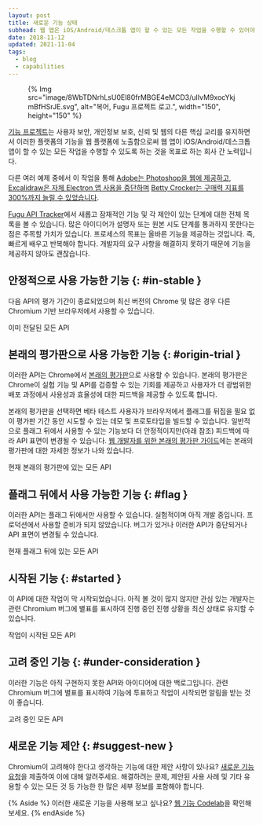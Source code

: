 ```yaml
---
layout: post
title: 새로운 기능 상태
subhead: 웹 앱은 iOS/Android/데스크톱 앱이 할 수 있는 모든 작업을 수행할 수 있어야 합니다. 회사 간 기능 프로젝트의 구성원은 이전에는 불가능했던 개방형 웹에서 앱을 빌드하고 제공할 수 있도록 하고자 합니다.
date: 2018-11-12
updated: 2021-11-04
tags:
  - blog
  - capabilities
---
```


<figure data-float="right">{% Img src="image/8WbTDNrhLsU0El80frMBGE4eMCD3/uIIvM9xocYkjmBfHSrJE.svg", alt="복어, Fugu 프로젝트 로고.", width="150", height="150" %}</figure>

[기능 프로젝트](https://developers.google.com/web/updates/capabilities)는 사용자 보안, 개인정보 보호, 신뢰 및 웹의 다른 핵심 교리를 유지하면서 이러한 플랫폼의 기능을 웹 플랫폼에 노출함으로써 웹 앱이 iOS/Android/데스크톱 앱이 할 수 있는 모든 작업을 수행할 수 있도록 하는 것을 목표로 하는 회사 간 노력입니다.

다른 여러 예제 중에서 이 작업을 통해 [Adobe는 Photoshop을 웹에 제공하고](/ps-on-the-web/), [Excalidraw은 자체 Electron 앱 사용을 중단하며](/deprecating-excalidraw-electron/) [Betty Crocker는 구매력 지표를 300%까지 늘릴 수 있었습니다](/betty-crocker/).

[Fugu API Tracker](https://goo.gle/fugu-api-tracker)에서 새롭고 잠재적인 기능 및 각 제안이 있는 단계에 대한 전체 목록을 볼 수 있습니다. 많은 아이디어가 설명자 또는 원본 시도 단계를 통과하지 못한다는 점은 주목할 가치가 있습니다. 프로세스의 목표는 올바른 기능을 제공하는 것입니다. 즉, 빠르게 배우고 반복해야 합니다. 개발자의 요구 사항을 해결하지 못하기 때문에 기능을 제공하지 않아도 괜찮습니다.

## 안정적으로 사용 가능한 기능 {: #in-stable }

다음 API의 평가 기간이 종료되었으며 최신 버전의 Chrome 및 많은 경우 다른 Chromium 기반 브라우저에서 사용할 수 있습니다.

<a style="text-decoration: none;" class="button" data-type="primary" href="https://fugu-tracker.web.app/#shipped">이미 전달된 모든 API</a>

## 본래의 평가판으로 사용 가능한 기능 {: #origin-trial }

이러한 API는 Chrome에서 [본래의 평가판](https://developers.chrome.com/origintrials/#/trials/active)으로 사용할 수 있습니다. 본래의 평가판은 Chrome이 실험 기능 및 API를 검증할 수 있는 기회를 제공하고 사용자가 더 광범위한 배포 과정에서 사용성과 효율성에 대한 피드백을 제공할 수 있도록 합니다.

본래의 평가판을 선택하면 베타 테스트 사용자가 브라우저에서 플래그를 뒤집을 필요 없이 평가판 기간 동안 시도할 수 있는 데모 및 프로토타입을 빌드할 수 있습니다. 일반적으로 플래그 뒤에서 사용할 수 있는 기능보다 더 안정적이지만(아래 참조) 피드백에 따라 API 표면이 변경될 수 있습니다. [웹 개발자를 위한 본래의 평가판 가이드](https://github.com/GoogleChrome/OriginTrials/blob/gh-pages/developer-guide.md)에는 본래의 평가판에 대한 자세한 정보가 나와 있습니다.

<a style="text-decoration: none;" class="button" data-type="primary" href="https://fugu-tracker.web.app/#origin-trial">현재 본래의 평가판에 있는 모든 API</a>

## 플래그 뒤에서 사용 가능한 기능 {: #flag }

이러한 API는 플래그 뒤에서만 사용할 수 있습니다. 실험적이며 아직 개발 중입니다. 프로덕션에서 사용할 준비가 되지 않았습니다. 버그가 있거나 이러한 API가 중단되거나 API 표면이 변경될 수 있습니다.

<a style="text-decoration: none;" class="button" data-type="primary" href="https://fugu-tracker.web.app/#developer-trial">현재 플래그 뒤에 있는 모든 API</a>

## 시작된 기능 {: #started }

이 API에 대한 작업이 막 시작되었습니다. 아직 볼 것이 많지 않지만 관심 있는 개발자는 관련 Chromium 버그에 별표를 표시하여 진행 중인 진행 상황을 최신 상태로 유지할 수 있습니다.

<a style="text-decoration: none;" class="button" data-type="primary" href="https://fugu-tracker.web.app/#started">작업이 시작된 모든 API</a>

## 고려 중인 기능 {: #under-consideration }

이러한 기능은 아직 구현하지 못한 API와 아이디어에 대한 백로그입니다. 관련 Chromium 버그에 별표를 표시하여 기능에 투표하고 작업이 시작되면 알림을 받는 것이 좋습니다.

<a style="text-decoration: none;" class="button" data-type="primary" href="https://fugu-tracker.web.app/#under-consideration">고려 중인 모든 API</a>

## 새로운 기능 제안 {: #suggest-new }

Chromium이 고려해야 한다고 생각하는 기능에 대한 제안 사항이 있나요? [새로운 기능 요청](https://goo.gl/qWhHXU)을 제출하여 이에 대해 알려주세요. 해결하려는 문제, 제안된 사용 사례 및 기타 유용할 수 있는 모든 것 등 가능한 한 많은 세부 정보를 포함해야 합니다.

{% Aside %} 이러한 새로운 기능을 사용해 보고 싶나요? [웹 기능 Codelab](https://developers.google.com/codelabs/project-fugu#0)을 확인해 보세요. {% endAside %}
